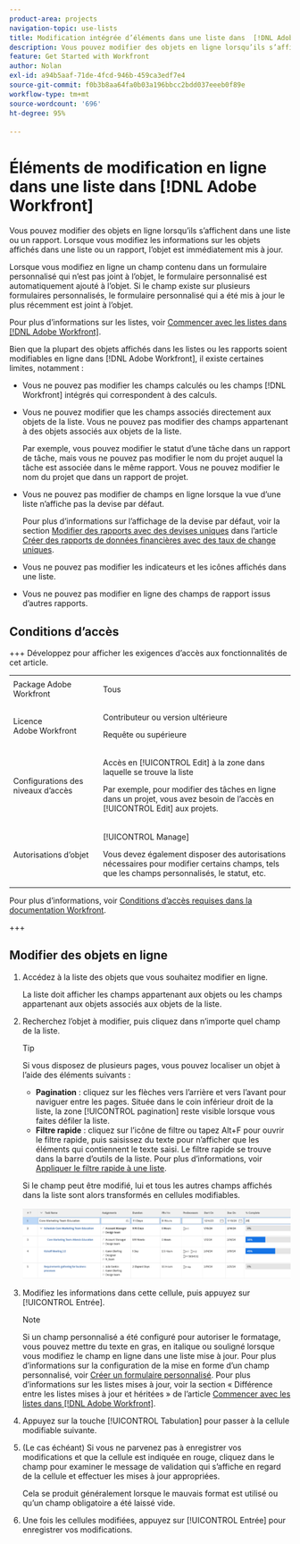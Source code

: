 ```yaml
---
product-area: projects
navigation-topic: use-lists
title: Modification intégrée d’éléments dans une liste dans  [!DNL Adobe Workfront]
description: Vous pouvez modifier des objets en ligne lorsqu’ils s’affichent dans une liste ou un rapport. Lorsque vous modifiez les informations sur les objets affichés dans une liste ou un rapport, l’objet est immédiatement mis à jour.
feature: Get Started with Workfront
author: Nolan
exl-id: a94b5aaf-71de-4fcd-946b-459ca3edf7e4
source-git-commit: f0b3b8aa64fa0b03a196bbcc2bdd037eeeb0f89e
workflow-type: tm+mt
source-wordcount: '696'
ht-degree: 95%

---
```


# Éléments de modification en ligne dans une liste dans [!DNL Adobe Workfront]

<!--Audited: 11/2024-->

Vous pouvez modifier des objets en ligne lorsqu’ils s’affichent dans une liste ou un rapport. Lorsque vous modifiez les informations sur les objets affichés dans une liste ou un rapport, l’objet est immédiatement mis à jour.

Lorsque vous modifiez en ligne un champ contenu dans un formulaire personnalisé qui n’est pas joint à l’objet, le formulaire personnalisé est automatiquement ajouté à l’objet. Si le champ existe sur plusieurs formulaires personnalisés, le formulaire personnalisé qui a été mis à jour le plus récemment est joint à l’objet.

Pour plus d’informations sur les listes, voir [Commencer avec les listes dans  [!DNL Adobe Workfront]](../../../workfront-basics/navigate-workfront/use-lists/view-items-in-a-list.md).

Bien que la plupart des objets affichés dans les listes ou les rapports soient modifiables en ligne dans [!DNL Adobe Workfront], il existe certaines limites, notamment :

* Vous ne pouvez pas modifier les champs calculés ou les champs [!DNL Workfront] intégrés qui correspondent à des calculs.
* Vous ne pouvez modifier que les champs associés directement aux objets de la liste. Vous ne pouvez pas modifier des champs appartenant à des objets associés aux objets de la liste.

  Par exemple, vous pouvez modifier le statut d’une tâche dans un rapport de tâche, mais vous ne pouvez pas modifier le nom du projet auquel la tâche est associée dans le même rapport. Vous ne pouvez modifier le nom du projet que dans un rapport de projet.
* Vous ne pouvez pas modifier de champs en ligne lorsque la vue d’une liste n’affiche pas la devise par défaut.

  Pour plus d’informations sur l’affichage de la devise par défaut, voir la section [Modifier des rapports avec des devises uniques](../../../reports-and-dashboards/reports/creating-and-managing-reports/create-financial-data-reports-unique-exchange-rates.md#editing-reports-with-unique-currencies) dans l’article [Créer des rapports de données financières avec des taux de change uniques](../../../reports-and-dashboards/reports/creating-and-managing-reports/create-financial-data-reports-unique-exchange-rates.md).
* Vous ne pouvez pas modifier les indicateurs et les icônes affichés dans une liste.
* Vous ne pouvez pas modifier en ligne des champs de rapport issus d’autres rapports.

## Conditions d’accès

+++ Développez pour afficher les exigences d’accès aux fonctionnalités de cet article. 

<table style="table-layout:auto"> 
 <col> 
 <col> 
 <tbody> 
  <tr> 
   <td role="rowheader">Package Adobe Workfront</td> 
   <td> <p>Tous</p> </td> 
  </tr> 
  <tr> 
   <td role="rowheader">Licence Adobe Workfront</td> 
   <td> 
   <p>Contributeur ou version ultérieure </p>
   <p>Requête ou supérieure</p>
   </td> 
  </tr> 
  <tr> 
   <td role="rowheader">Configurations des niveaux d’accès</td> 
   <td> <p>Accès en [!UICONTROL Edit] à la zone dans laquelle se trouve la liste</p> <p>Par exemple, pour modifier des tâches en ligne dans un projet, vous avez besoin de l’accès en [!UICONTROL Edit] aux projets.</p></td> 
  </tr> 
  <tr> 
   <td role="rowheader">Autorisations d’objet</td> 
   <td> <p>[!UICONTROL Manage]</p> <p>Vous devez également disposer des autorisations nécessaires pour modifier certains champs, tels que les champs personnalisés, le statut, etc.</p>  </td> 
  </tr> 
 </tbody> 
</table>

Pour plus d’informations, voir [Conditions d’accès requises dans la documentation Workfront](/help/quicksilver/administration-and-setup/add-users/access-levels-and-object-permissions/access-level-requirements-in-documentation.md).

+++

## Modifier des objets en ligne

1. Accédez à la liste des objets que vous souhaitez modifier en ligne.

   La liste doit afficher les champs appartenant aux objets ou les champs appartenant aux objets associés aux objets de la liste.

1. Recherchez l’objet à modifier, puis cliquez dans n’importe quel champ de la liste.

   >[!TIP]
   >
   >Si vous disposez de plusieurs pages, vous pouvez localiser un objet à l’aide des éléments suivants :
   >
   >   * **Pagination** : cliquez sur les flèches vers l’arrière et vers l’avant pour naviguer entre les pages.
   >     Située dans le coin inférieur droit de la liste, la zone [!UICONTROL pagination] reste visible lorsque vous faites défiler la liste.
   >   * **Filtre rapide** : cliquez sur l’icône de filtre ou tapez Alt+F pour ouvrir le filtre rapide, puis saisissez du texte pour n’afficher que les éléments qui contiennent le texte saisi.
   >     Le filtre rapide se trouve dans la barre d’outils de la liste. Pour plus d’informations, voir [Appliquer le filtre rapide à une liste](../../../workfront-basics/navigate-workfront/use-lists/apply-quick-filter-list.md).

   Si le champ peut être modifié, lui et tous les autres champs affichés dans la liste sont alors transformés en cellules modifiables.

   ![cellules modifiables](assets/nwe-editable-cells-350x131.png)

1. Modifiez les informations dans cette cellule, puis appuyez sur [!UICONTROL Entrée].

   >[!NOTE]
   >
   >Si un champ personnalisé a été configuré pour autoriser le formatage, vous pouvez mettre du texte en gras, en italique ou souligné lorsque vous modifiez le champ en ligne dans une liste mise à jour.
   >Pour plus d’informations sur la configuration de la mise en forme d’un champ personnalisé, voir [Créer un formulaire personnalisé](/help/quicksilver/administration-and-setup/customize-workfront/create-manage-custom-forms/form-designer/design-a-form/design-a-form.md).
   >Pour plus d’informations sur les listes mises à jour, voir la section « Différence entre les listes mises à jour et héritées » de l’article [Commencer avec les listes dans  [!DNL Adobe Workfront]](../../../workfront-basics/navigate-workfront/use-lists/view-items-in-a-list.md).

1. Appuyez sur la touche [!UICONTROL Tabulation] pour passer à la cellule modifiable suivante.
1. (Le cas échéant) Si vous ne parvenez pas à enregistrer vos modifications et que la cellule est indiquée en rouge, cliquez dans le champ pour examiner le message de validation qui s’affiche en regard de la cellule et effectuer les mises à jour appropriées.

   Cela se produit généralement lorsque le mauvais format est utilisé ou qu’un champ obligatoire a été laissé vide.

1. Une fois les cellules modifiées, appuyez sur [!UICONTROL Entrée] pour enregistrer vos modifications.
